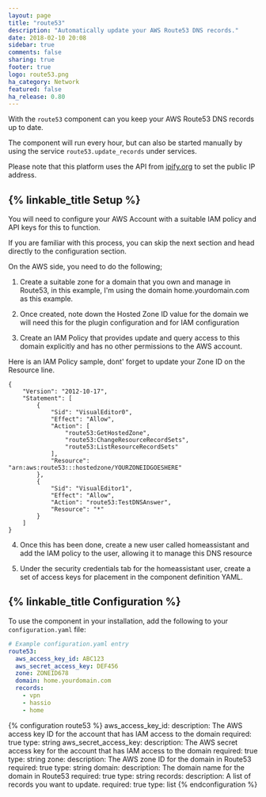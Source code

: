 ```yaml
---
layout: page
title: "route53"
description: "Automatically update your AWS Route53 DNS records."
date: 2018-02-10 20:08
sidebar: true
comments: false
sharing: true
footer: true
logo: route53.png
ha_category: Network
featured: false
ha_release: 0.80
---
```


With the `route53` component can you keep your AWS Route53 DNS records up to date.

The component will run every hour, but can also be started manually by using the service `route53.update_records` under services.

Please note that this platform uses the API from [ipify.org](https://www.ipify.org/) to set the public IP address.


## {% linkable_title Setup %}

You will need to configure your AWS Account with a suitable IAM policy and API keys for this to function.

If you are familiar with this process, you can skip the next section and head directly to the configuration section.

On the AWS side, you need to do the following;

1. Create a suitable zone for a domain that you own and manage in Route53, in this example, I'm using the domain home.yourdomain.com as this example.

2. Once created, note down the Hosted Zone ID value for the domain we will need this for the plugin configuration and for IAM configuration

3. Create an IAM Policy that provides update and query access to this domain explicitly and has no other permissions to the AWS account.

Here is an IAM Policy sample, dont' forget to update your Zone ID on the Resource line.

```
{
    "Version": "2012-10-17",
    "Statement": [
        {
            "Sid": "VisualEditor0",
            "Effect": "Allow",
            "Action": [
                "route53:GetHostedZone",
                "route53:ChangeResourceRecordSets",
                "route53:ListResourceRecordSets"
            ],
            "Resource": "arn:aws:route53:::hostedzone/YOURZONEIDGOESHERE"
        },
        {
            "Sid": "VisualEditor1",
            "Effect": "Allow",
            "Action": "route53:TestDNSAnswer",
            "Resource": "*"
        }
    ]
}
```

4. Once this has been done, create a new user called homeassistant and add the IAM policy to the user, allowing it to manage this DNS resource

5. Under the security credentials tab for the homeassistant user, create a set of access keys for placement in the component definition YAML.


## {% linkable_title Configuration %}

To use the component in your installation, add the following to your `configuration.yaml` file:

```yaml
# Example configuration.yaml entry
route53:
  aws_access_key_id: ABC123
  aws_secret_access_key: DEF456
  zone: ZONEID678
  domain: home.yourdomain.com
  records:
    - vpn
    - hassio
    - home
```

{% configuration route53 %}
aws_access_key_id:
  description: The AWS access key ID for the account that has IAM access to the domain
  required: true
  type: string
aws_secret_access_key:
  description: The AWS secret access key for the account that has IAM access to the domain
  required: true
  type: string
zone:
  description: The AWS zone ID for the domain in Route53
  required: true
  type: string
domain:
  description: The domain name for the domain in Route53
  required: true
  type: string
records:
  description: A list of records you want to update.
  required: true
  type: list
{% endconfiguration %}


